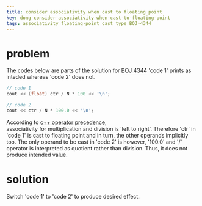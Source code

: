 ```yaml
---
title: consider associativity when cast to floating point
key: dong-consider-associativity-when-cast-to-floating-point
tags: associativity floating-point cast type BOJ-4344
---
```

# problem
The codes below are parts of the solution for [BOJ 4344](https://www.acmicpc.net/problem/4344)
'code 1' prints as inteded whereas 'code 2' does not.  
```c++
// code 1
cout << (float) ctr / N * 100 << '\n';
```
```c++
// code 2
cout << ctr / N * 100.0 << '\n';
```
According to [c++ operator precedence](https://en.cppreference.com/w/cpp/language/operator_precedence),  
associativity for multiplication and division is 'left to right'.
Therefore 'ctr' in 'code 1' is cast to floating point and in turn, the other operands implicitly too.
The only operand to be cast in 'code 2' is however, '100.0' and '/' operator is interpreted as quotient rather than division.
Thus, it does not produce intended value.

# solution
Switch 'code 1' to 'code 2' to produce desired effect.
